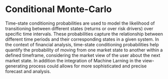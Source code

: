 # Conditional Monte-Carlo
Time-state conditioning probabilities are used to model the likelihood of transitioning between different states (returns or over risk drivers) over specific time intervals. These probabilities capture the relationship between different time periods and their corresponding states in a given system. In the context of financial analysis, time-state conditioning probabilities help quantify the probability of moving from one market state to another within a defined timeframe, considering the market view of the user about the next market state.
In addition the integration of Machine Larning in the view-generating process could allows for more sophisticated and precise forecast and analysis. 

